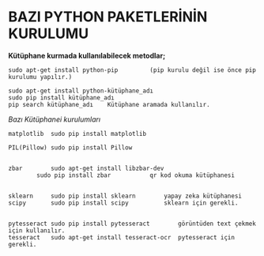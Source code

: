 # BAZI PYTHON PAKETLERİNİN KURULUMU

**Kütüphane kurmada kullanılabilecek metodlar;**

	sudo apt-get install python-pip			(pip kurulu değil ise önce pip kurulumu yapılır.)
	
	sudo apt-get install python-kütüphane_adı
	sudo pip install kütüphane_adı
	pip search kütüphane_adı 	Kütüphane aramada kullanılır.

*Bazı Kütüphanei kurulumları*

	matplotlib	sudo pip install matplotlib

	PIL(Pillow)	sudo pip install Pillow


	zbar		sudo apt-get install libzbar-dev	
			sudo pip install zbar			qr kod okuma kütüphanesi


	sklearn 	sudo pip install sklearn		yapay zeka kütüphanesi
	scipy		sudo pip install scipy			sklearn için gerekli.


	pytesseract	sudo pip install pytesseract		görüntüden text çekmek için kullanılır.
	tesseract	sudo apt-get install tesseract-ocr	pytesseract için gerekli.

